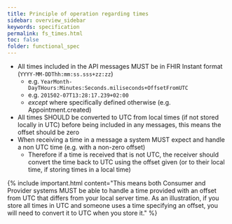 ```yaml
---
title: Principle of operation regarding times
sidebar: overview_sidebar
keywords: specification
permalink: fs_times.html
toc: false
folder: functional_spec
---
```


* All times included in the API messages MUST be in FHIR Instant format (```YYYY-MM-DDThh:mm:ss.sss+zz:zz```) 
  * e.g. ```YearMonth-DayTHours:Minutes:Seconds.miliseconds+OffsetFromUTC``` 
  * e.g. ```201502-07T13:28:17.239+02:00```
  * *except* where specifically defined otherwise (e.g. Appointment.created)
* All times SHOULD be converted to UTC from local times (if not stored locally in UTC) before being included in any messages, this means the offset should be zero
* When receiving a time in a message a system MUST expect and handle a non UTC time (e.g. with a non-zero offset)
  * Therefore if a time is received that is not UTC, the receiver should convert the time back to UTC using the offset given (or to their local time, if storing times in a local time)

{% include important.html content="This means both Consumer and Provider systems MUST be able to handle a time provided with an offset from UTC that differs from your local server time. As an illustration, if you store all times in UTC and someone uses a time specifying an offset, you will need to convert it to UTC when you store it." %}
